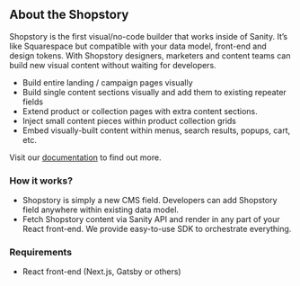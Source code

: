 ## About the Shopstory

Shopstory is the first visual/no-code builder that works inside of Sanity. It’s like Squarespace but compatible with your data model, front-end and design tokens. With Shopstory designers, marketers and content teams can build new visual content without waiting for developers.

-   Build entire landing / campaign pages visually
-   Build single content sections visually and add them to existing repeater fields
-   Extend product or collection pages with extra content sections.
-   Inject small content pieces within product collection grids
-   Embed visually-built content within menus, search results, popups, cart, etc.

Visit our [documentation](https://docs.shopstory.app/) to find out more.

### How it works?

-   Shopstory is simply a new CMS field. Developers can add Shopstory field anywhere within existing data model.
-   Fetch Shopstory content via Sanity API and render in any part of your React front-end. We provide easy-to-use SDK to orchestrate everything.

### Requirements

-   React front-end (Next.js, Gatsby or others)
